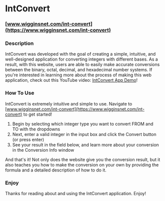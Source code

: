 # IntConvert

### [www.wigginsnet.com/int-convert](https://www.wigginsnet.com/int-convert)

### Description
IntConvert was developed with the goal of creating a simple, intuitive, and well-designed application for converting integers with different bases. As a result, with this website, users are able to easily make accurate conversions between the binary, octal, decimal, and hexadecimal number systems. If you're interested in learning more about the process of making this web application, check out this YouTube video: [IntConvert App Demo](https://www.youtube.com/watch?v=mXop9WOdQak&ab_channel=LoganWiggins)!

### How To Use
IntConvert is extremely intuitive and simple to use. Navigate to [www.wigginsnet.com/int-convert](https://www.wigginsnet.com/int-convert) to get started!
1. Begin by selecting which integer type you want to convert FROM and TO with the dropdowns
2. Next, enter a valid integer in the input box and click the Convert button (or press enter)
3. See your result in the field below, and learn more about your conversion in the Conversion Info window

And that's it! Not only does the website give you the conversion result, but it also teaches you how to make the conversion on your own by providing the formula and a detailed description of how to do it.

### Enjoy
Thanks for reading about and using the IntConvert application. Enjoy!